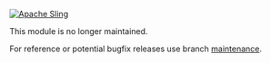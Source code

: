 [![Apache Sling](https://sling.apache.org/res/logos/sling.png)](https://sling.apache.org)

This module is no longer maintained.

For reference or potential bugfix releases use branch [maintenance](https://github.com/apache/sling-org-apache-sling-launchpad-testing-war/tree/maintenance).

